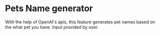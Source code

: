 # Pets Name generator

With the help of OpenAI's apis, this feature generates pet names based on the what pet you have. Input provided by user.
